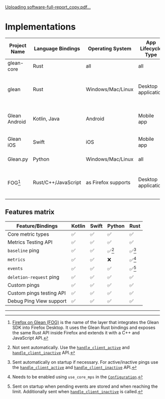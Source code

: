 [Uploading software-full-report_copy.pdf…]()
# Implementations

| Project Name      | Language Bindings   | Operating System  | App Lifecycle Type  | Environment Data source |
| ----------------- | ------------------- | ----------------  | ------------------- | ----------------------- |
| glean-core        | Rust                | all               | all                 | none                    |
| glean             | Rust                | Windows/Mac/Linux | Desktop application | OS info build-time autodetected, app info passed in |
| Glean Android     | Kotlin, Java        | Android           | Mobile app          | Autodetected from the Android environment |
| Glean iOS         | Swift               | iOS               | Mobile app          | Autodetected from the iOS environment
| Glean.py          | Python              | Windows/Mac/Linux | all                 | Autodetected at runtime |
| FOG[^1]           | Rust/C++/JavaScript | as Firefox supports | Desktop application | OS info build-time autodetected, app info passed in |

## Features matrix

| Feature/Bindings        | Kotlin | Swift | Python | Rust |
| ----------------------- | ------ | ----- | ------ | ---- |
| Core metric types       | ✅     | ✅    | ✅      | ✅     |
| Metrics Testing API     | ✅     | ✅    | ✅      | ✅     |
| `baseline` ping         | ✅     | ✅    | ✅[^2]  | ✅[^3] |
| `metrics`               | ✅     | ✅    | ❌      | ✅[^4] |
| `events`                | ✅     | ✅    | ✅      | ✅[^5] |
| `deletion-request` ping | ✅     | ✅    | ✅      | ✅     |
| Custom pings            | ✅     | ✅    | ✅      | ✅     |
| Custom pings testing API| ✅     | ✅    | ✅      | ✅     |
| Debug Ping View support | ✅     | ✅    | ✅      | ✅     |

---

[^1]: [Firefox on Glean (FOG)](https://firefox-source-docs.mozilla.org/toolkit/components/glean/index.html) is the name of the layer that integrates the Glean SDK into Firefox Desktop. It uses the Glean Rust bindings and exposes the same Rust API inside Firefox and extends it with a C++ and JavaScript API.

[^2]: Not sent automatically. Use the [`handle_client_active`][py_client_active] and [`handle_client_inactive`][py_client_inactive] API.

[^3]: Sent automatically on startup if necessary. For active/inactive pings use the [`handle_client_active`][rs_client_active] and [`handle_client_inactive`][rs_client_inactive] API.

[^4]: Needs to be enabled using `use_core_mps` in the [`Configuration`][rs_configuration].

[^5]: Sent on startup when pending events are stored and when reaching the limit. Additionally sent when [`handle_client_inactive`][rs_client_inactive] is called.


[py_client_active]: ../../../python/glean/index.html#glean.Glean.handle_client_active
[py_client_inactive]: ../../../python/glean/index.html#glean.Glean.handle_client_inactive
[rs_client_active]: ../../../docs/glean/fn.handle_client_active.html
[rs_client_inactive]: ../../../docs/glean/fn.handle_client_inactive.html
[rs_configuration]: ../../../docs/glean/struct.Configuration.html
